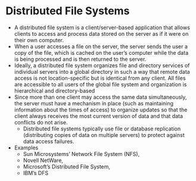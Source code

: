 # Distributed File Systems

- A distributed file system is a client/server-based application that allows clients to access and process data stored on the server as if it were on their own computer.
- When a user accesses a file on the server, the server sends the user a copy of the file, which is cached on the user’s computer while the data is being processed and is then returned to the server.
- Ideally, a distributed file system organizes file and directory services of individual servers into a global directory in such a way that remote data access is not location-specific but is identical from any client. All files are accessible to all users of the global file system and organization is hierarchical and directory-based
- Since more than one client may access the same data simultaneously, the server must have a mechanism in place (such as maintaining information about the times of access) to organize updates so that the client always receives the most current version of data and that data conflicts do not arise.
  - Distributed file systems typically use file or database replication (distributing copies of data on multiple servers) to protect against data access failures.
- Examples
  - Sun Microsystems’ Network File System (NFS),
  - Novell NetWare,
  - Microsoft’s Distributed File System,
  - IBM’s DFS
